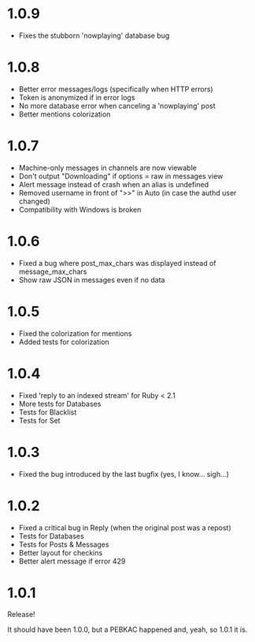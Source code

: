 # 1.0.9

- Fixes the stubborn 'nowplaying' database bug

# 1.0.8

- Better error messages/logs (specifically when HTTP errors)
- Token is anonymized if in error logs
- No more database error when canceling a 'nowplaying' post
- Better mentions colorization

# 1.0.7

- Machine-only messages in channels are now viewable
- Don't output "Downloading" if options = raw in messages view
- Alert message instead of crash when an alias is undefined
- Removed username in front of ">>" in Auto (in case the authd user changed)
- Compatibility with Windows is broken

# 1.0.6

- Fixed a bug where post_max_chars was displayed instead of message_max_chars
- Show raw JSON in messages even if no data

# 1.0.5

- Fixed the colorization for mentions
- Added tests for colorization

# 1.0.4

- Fixed 'reply to an indexed stream' for Ruby < 2.1
- More tests for Databases
- Tests for Blacklist
- Tests for Set

# 1.0.3

- Fixed the bug introduced by the last bugfix (yes, I know... sigh...)

# 1.0.2

- Fixed a critical bug in Reply (when the original post was a repost)
- Tests for Databases
- Tests for Posts & Messages
- Better layout for checkins
- Better alert message if error 429

# 1.0.1

Release!

It should have been 1.0.0, but a PEBKAC happened and, yeah, so 1.0.1 it is.
